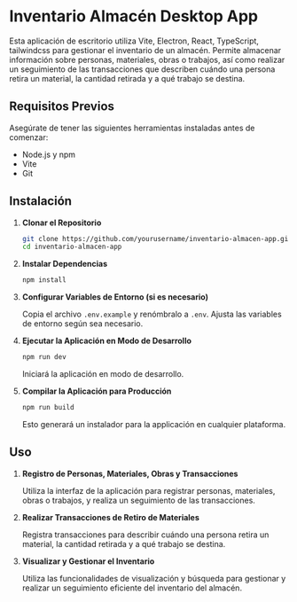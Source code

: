 # Inventario Almacén Desktop App

Esta aplicación de escritorio utiliza Vite, Electron, React, TypeScript, tailwindcss para gestionar el inventario de un almacén. Permite almacenar información sobre personas, materiales, obras o trabajos, así como realizar un seguimiento de las transacciones que describen cuándo una persona retira un material, la cantidad retirada y a qué trabajo se destina.

## Requisitos Previos

Asegúrate de tener las siguientes herramientas instaladas antes de comenzar:

- Node.js y npm
- Vite
- Git

## Instalación

1. **Clonar el Repositorio**

    ```bash
    git clone https://github.com/yourusername/inventario-almacen-app.git
    cd inventario-almacen-app
    ```

2. **Instalar Dependencias**

    ```bash
    npm install
    ```

3. **Configurar Variables de Entorno (si es necesario)**

    Copia el archivo `.env.example` y renómbralo a `.env`. Ajusta las variables de entorno según sea necesario.

4. **Ejecutar la Aplicación en Modo de Desarrollo**

    ```bash
    npm run dev
    ```

    Iniciará la aplicación en modo de desarrollo.

5. **Compilar la Aplicación para Producción**

    ```bash
    npm run build
    ```

    Esto generará un instalador para la applicación en cualquier plataforma.

## Uso

1. **Registro de Personas, Materiales, Obras y Transacciones**

    Utiliza la interfaz de la aplicación para registrar personas, materiales, obras o trabajos, y realiza un seguimiento de las transacciones.

2. **Realizar Transacciones de Retiro de Materiales**

    Registra transacciones para describir cuándo una persona retira un material, la cantidad retirada y a qué trabajo se destina.

3. **Visualizar y Gestionar el Inventario**

    Utiliza las funcionalidades de visualización y búsqueda para gestionar y realizar un seguimiento eficiente del inventario del almacén.
